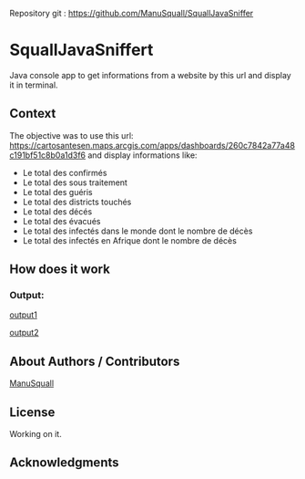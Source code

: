 Repository git : https://github.com/ManuSquall/SquallJavaSniffer
# SquallJavaSniffert

Java console app to get informations from a website by this url and display it in terminal.

## Context

The objective was to use this url: https://cartosantesen.maps.arcgis.com/apps/dashboards/260c7842a77a48c191bf51c8b0a1d3f6 and display informations like:
* Le total des confirmés
* Le total des sous traitement
* Le total des guéris
* Le total des districts touchés
* Le total des décés
* Le total des évacués
* Le total des infectés dans le monde dont le nombre de décès
* Le total des infectés en Afrique dont le nombre de décès

## How does it work

### Output:

[output1](/readme/output1.png)

[output2](/readme/output2.png)

## About Authors / Contributors

[ManuSquall](https://manusquall.azurewebsites.net/)

## License

Working on it.


## Acknowledgments



